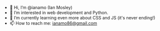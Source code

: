 - 👋 Hi, I’m @ianamo (Ian Mosley)
- 👀 I’m interested in web development and Python.
- 🌱 I’m currently learning even more about CSS and JS (it's never ending!)
- 📫 How to reach me: ianamo86@gmail.com

<!---
ianamo/ianamo is a ✨ special ✨ repository because its `README.md` (this file) appears on your GitHub profile.
You can click the Preview link to take a look at your changes.
--->
